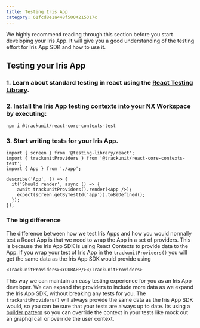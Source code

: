 ```yaml
---
title: Testing Iris App
category: 61fcd8e1a448f5004215317c
---
```



We highly recommend reading through this section before you start developing your Iris App. It will give you a good understanding of the testing effort for Iris App SDK and how to use it.

## Testing your Iris App

### 1. Learn about standard testing in react using the [React Testing Library](https://testing-library.com/docs/react-testing-library/intro/).


### 2. Install the Iris App testing contexts into your NX Workspace by executing:

```
npm i @trackunit/react-core-contexts-test
```


### 3. Start writing tests for your Iris App. 

```
import { screen } from '@testing-library/react';
import { trackunitProviders } from '@trackunit/react-core-contexts-test';
import { App } from './app';

describe('App', () => {
  it('Should render', async () => {
    await trackunitProviders().render(<App />);
    expect(screen.getByTestId('app')).toBeDefined();
  });
});

```

### The big difference
The difference between how we test Iris Apps and how you would normally test a React App is that we need to wrap the App in a set of providers. This is because the Iris App SDK is using React Contexts to provide data to the App. If you wrap your test of Iris App in the `trackunitProviders()` you will get the same data as the Iris App SDK would provide using 
```
<TrackunitProviders><YOURAPP/></TrackunitProviders>
```

This way we can maintain an easy testing experience for you as an Iris App developer. We can expand the providers to include more data as we expand the Iris App SDK, without breaking any tests for you. The `trackunitProviders()` will always provide the same data as the Iris App SDK would, so you can be sure that your tests are always up to date. Its using a [builder pattern](https://en.wikipedia.org/wiki/Builder_pattern#:~:text=The%20builder%20pattern%20is%20a,Gang%20of%20Four%20design%20patterns.) so you can override the context in your tests like mock out an graphql call or override the user context.
